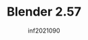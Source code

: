 ---
author: inf2021090
image_url: /images/blender-version-2.57.png
title: Blender 2.57
year: 2011
caption: Στο Blender οι περισσότερες από τις εντολές είναι προσβάσιμες μέσω πλήκτρων πρόσβασης. Υπάρχουν επίσης ολοκληρωμένα γραφικά μενού. Τα αριθμητικά κουμπιά μπορούν να «σύρονται» για να αλλάξουν την τιμή τους απευθείας χωρίς να χρειάζεται να στοχεύσετε ένα συγκεκριμένο widget, καθώς και να ρυθμιστούν χρησιμοποιώντας το πληκτρολόγιο. Τόσο τα ρυθμιστικά όσο και τα αριθμητικά κουμπιά μπορούν να περιοριστούν σε διάφορα μεγέθη βημάτων με τροποποιητές όπως τα πλήκτρα Ctrl και Shift. Οι εκφράσεις Python μπορούν επίσης να πληκτρολογηθούν απευθείας σε πεδία εισαγωγής αριθμών, επιτρέποντας στις μαθηματικές εκφράσεις να καθορίσουν τιμές. Η 2.5 είναι η πρώτη επίσημη σταθερή έκδοση του κλάδου με  νέα διεπαφή, νέος διαχειριστής παραθύρων και σύστημα επεξεργασίας αρχείων που έχουν ξαναγραφεί συμβάντα — και εργαλείο —, νέο σύστημα animation (κάθε ρύθμιση μπορεί να κινηθεί τώρα) και νέο Python API.
license_url: https://upload.wikimedia.org/wikipedia/commons/thumb/6/6d/Blender_Version_2.570.jpg/1024px-Blender_Version_2.570.jpg
license_text: Free software license
categories:
  - interavtive 3D application
tags: 
  - blender
  - 3D software
  - interavtive 3D application
---